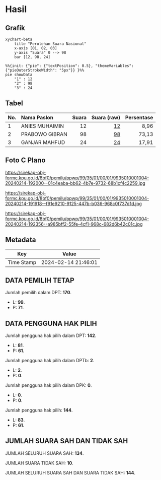 # Hasil

## Grafik

```mermaid
xychart-beta
    title "Perolehan Suara Nasional"
    x-axis [01, 02, 03]
    y-axis "Suara" 0 --> 98
    bar [12, 98, 24]
```

```mermaid
%%{init: {"pie": {"textPosition": 0.5}, "themeVariables": {"pieOuterStrokeWidth": "5px"}} }%%
pie showData
    "1" : 12
    "2" : 98
    "3" : 24
```

## Tabel

| No. | Nama Paslon    | Suara | Suara (raw) | Persentase |
|:--- |:-------------- | -----:| -----------:| ----------:|
| 1   | ANIES MUHAIMIN | 12    | [12][p-1]   | 8,96       |
| 2   | PRABOWO GIBRAN | 98    | [98][p-2]   | 73,13      |
| 3   | GANJAR MAHFUD  | 24    | [24][p-3]   | 17,91      |


[p-1]: https://github.com/gigit-pemilu/pemilu-2024/blob/main/pilpres/hitung-suara/sub/99-luar-negeri/sub/35-davao-city-filipina/sub/01-davao-city-filipina/sub/0001-davao-city-filipina/sub/004-tps-003/sub/paslon-1.txt
[p-2]: https://github.com/gigit-pemilu/pemilu-2024/blob/main/pilpres/hitung-suara/sub/99-luar-negeri/sub/35-davao-city-filipina/sub/01-davao-city-filipina/sub/0001-davao-city-filipina/sub/004-tps-003/sub/paslon-2.txt
[p-3]: https://github.com/gigit-pemilu/pemilu-2024/blob/main/pilpres/hitung-suara/sub/99-luar-negeri/sub/35-davao-city-filipina/sub/01-davao-city-filipina/sub/0001-davao-city-filipina/sub/004-tps-003/sub/paslon-3.txt

## Foto C Plano

https://sirekap-obj-formc.kpu.go.id/8bf0/pemilu/ppwp/99/35/01/00/01/9935010001004-20240214-192000--01c4eaba-bb62-4b7e-9732-68b1cf4c2259.jpg

https://sirekap-obj-formc.kpu.go.id/8bf0/pemilu/ppwp/99/35/01/00/01/9935010001004-20240214-191918--f91e9210-9125-447b-b036-968c0f737d1d.jpg

https://sirekap-obj-formc.kpu.go.id/8bf0/pemilu/ppwp/99/35/01/00/01/9935010001004-20240214-192356--a985bff2-55fe-4cf1-968c-682d6b42c01c.jpg


## Metadata

| Key        | Value               |
| ---------- | ------------------- |
| Time Stamp | 2024-02-14 21:46:01 |


## DATA PEMILIH TETAP

Jumlah pemilih dalam DPT: **170**.
 * L: **99**.
 * P: **71**.

## DATA PENGGUNA HAK PILIH

Jumlah pengguna hak pilih dalam DPT: **142**.
 * L: **81**.
 * P: **61**.

Jumlah pengguna hak pilih dalam DPTb: **2**.
 * L: **2**.
 * P: **0**.

Jumlah pengguna hak pilih dalam DPK: **0**.
 * L: **0**.
 * P: **0**.

Jumlah pengguna hak pilih: **144**.
 * L: **83**.
 * P: **61**.

## JUMLAH SUARA SAH DAN TIDAK SAH

JUMLAH SELURUH SUARA SAH: **134**.

JUMLAH SUARA TIDAK SAH: **10**.

JUMLAH SELURUH SUARA SAH DAN SUARA TIDAK SAH: **144**.


